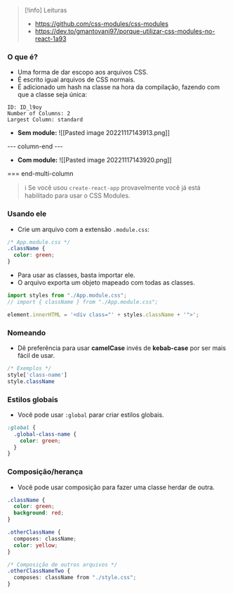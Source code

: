 
> [!info] Leituras
> - https://github.com/css-modules/css-modules
> - https://dev.to/gmantovani97/porque-utilizar-css-modules-no-react-1a93


### O que é?
- Uma forma de dar escopo aos arquivos CSS.
- É escrito igual arquivos de CSS normais.
- É adicionado um hash na classe na hora da compilação, fazendo com que a classe seja única:
```start-multi-column
ID: ID_l9oy
Number of Columns: 2
Largest Column: standard
```
- **Sem module:**
![[Pasted image 20221117143913.png]]

--- column-end ---

- **Com module:**
![[Pasted image 20221117143920.png]]

=== end-multi-column

> ℹ  Se você usou `create-react-app` provavelmente você já está habilitado para usar o CSS Modules.

### Usando ele
- Crie um arquivo com a extensão `.module.css`:
```css
/* App.module.css */
.className {
  color: green;
}
```

- Para usar as classes, basta importar ele.
- O arquivo exporta um objeto mapeado com todas as classes.

```javascript
import styles from "./App.module.css";
// import { className } from "./App.module.css";

element.innerHTML = '<div class="' + styles.className + '">';
```

### Nomeando
- Dê preferência para usar **camelCase** invés de **kebab-case** por ser mais fácil de usar.
```scss
/* Exemplos */
style['class-name']
style.className
```

### Estilos globais
- Você pode usar `:global` parar criar estilos globais.
```scss
:global {
  .global-class-name {
    color: green;
  }
}
```

### Composição/herança
- Você pode usar composição para fazer uma classe herdar de outra.
```scss
.className {
  color: green;
  background: red;
}

.otherClassName {
  composes: className;
  color: yellow;
}

/* Composição de outros arquivos */
.otherClassNameTwo {
  composes: className from "./style.css";
}
```

